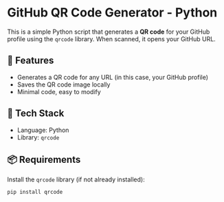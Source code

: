 # GitHub QR Code Generator - Python

This is a simple Python script that generates a **QR code** for your GitHub profile using the `qrcode` library. When scanned, it opens your GitHub URL.

## 📌 Features

- Generates a QR code for any URL (in this case, your GitHub profile)
- Saves the QR code image locally
- Minimal code, easy to modify

## 🧱 Tech Stack

- Language: Python
- Library: `qrcode`

## 📦 Requirements

Install the `qrcode` library (if not already installed):

```bash
pip install qrcode
